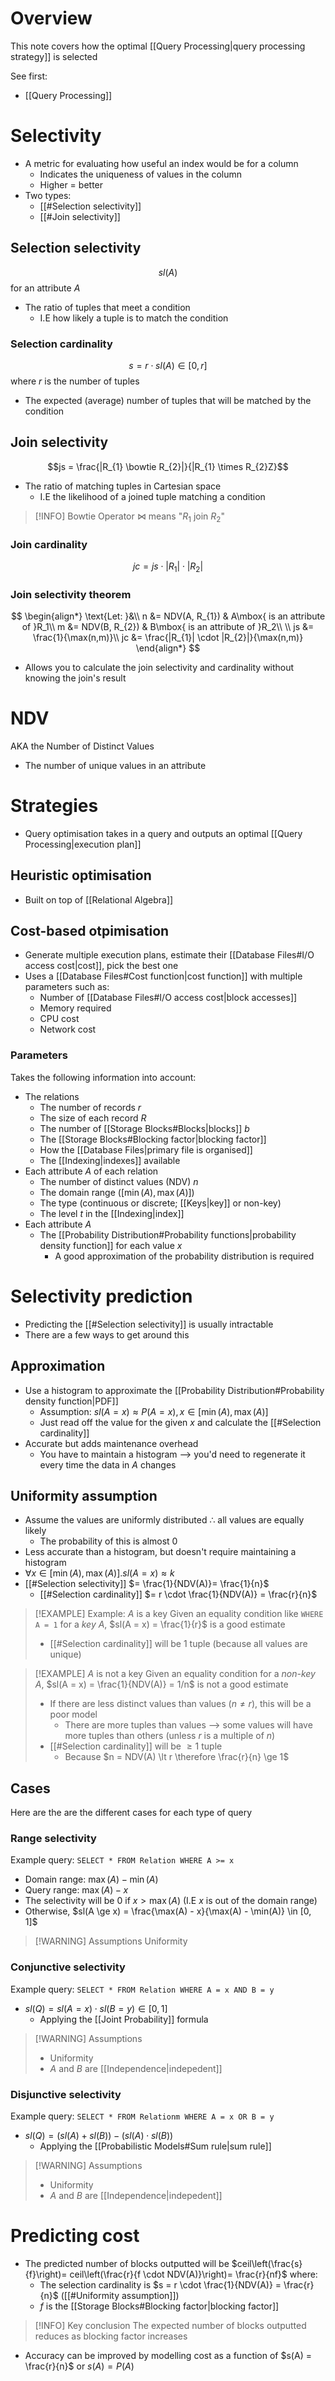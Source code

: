 # Overview
This note covers how the optimal [[Query Processing|query processing strategy]] is selected

See first:
- [[Query Processing]]

# Selectivity
- A metric for evaluating how useful an index would be for a column
	- Indicates the uniqueness of values in the column
	- Higher = better
- Two types:
	- [[#Selection selectivity]]
	- [[#Join selectivity]]

## Selection selectivity
$$sl(A)$$ for an attribute $A$

- The ratio of tuples that meet a condition
	- I.E how likely a tuple is to match the condition

### Selection cardinality
$$s = r \cdot sl(A) \in [0, r]$$
where $r$ is the number of tuples

- The expected (average) number of tuples that will be matched by the condition

## Join selectivity
$$js = \frac{|R_{1} \bowtie R_{2}|}{|R_{1} \times R_{2}Z}$$
- The ratio of matching tuples in Cartesian space
	- I.E the likelihood of a joined tuple matching a condition

> [!INFO] Bowtie Operator
> $\bowtie$ means "$R_1$ join $R_2$"

### Join cardinality
$$jc = js\cdot |R_{1}| \cdot |R_{2}|$$

### Join selectivity theorem
$$
\begin{align*}
\text{Let: }&\\
n &= NDV(A, R_{1}) & A\mbox{ is an attribute of }R_1\\
m &= NDV(B, R_{2}) & B\mbox{ is an attribute of }R_2\\
\\
js &= \frac{1}{\max(n,m)}\\
jc &= \frac{|R_{1}| \cdot |R_{2}|}{\max(n,m)}
\end{align*}
$$
- Allows you to calculate the join selectivity and cardinality without knowing the join's result

# NDV
AKA the Number of Distinct Values

- The number of unique values in an attribute

# Strategies
- Query optimisation takes in a query and outputs an optimal [[Query Processing|execution plan]]

## Heuristic optimisation
- Built on top of [[Relational Algebra]]

## Cost-based otpimisation
- Generate multiple execution plans, estimate their [[Database Files#I/O access cost|cost]], pick the best one
- Uses a [[Database Files#Cost function|cost function]] with multiple parameters such as:
	- Number of [[Database Files#I/O access cost|block accesses]]
	- Memory required
	- CPU cost
	- Network cost

### Parameters
Takes the following information into account:
- The relations
	- The number of records $r$
	- The size of each record $R$
	- The number of [[Storage Blocks#Blocks|blocks]] $b$
	- The [[Storage Blocks#Blocking factor|blocking factor]]
	- How the [[Database Files|primary file is organised]]
	- The [[Indexing|indexes]] available
- Each attribute $A$ of each relation
	- The number of distinct values (NDV) $n$
	- The domain range ($[\min(A), \max(A)]$)
	- The type (continuous or discrete; [[Keys|key]] or non-key)
	- The level $t$ in the [[Indexing|index]]
- Each attribute $A$
	- The [[Probability Distribution#Probability functions|probability density function]] for each value $x$
		- A good approximation of the probability distribution is required

# Selectivity prediction
- Predicting the [[#Selection selectivity]] is usually intractable
- There are a few ways to get around this

## Approximation
- Use a histogram to approximate the [[Probability Distribution#Probability density function|PDF]]
	- Assumption: $sl(A = x) \approx P(A = x), x \in [\min(A), \max(A)]$
	- Just read off the value for the given $x$ and calculate the [[#Selection cardinality]]
- Accurate but adds maintenance overhead
	- You have to maintain a histogram --> you'd need to regenerate it every time the data in $A$ changes

## Uniformity assumption
- Assume the values are uniformly distributed $\therefore$ all values are equally likely
	- The probability of this is almost 0
- Less accurate than a histogram, but doesn't require maintaining a histogram
- $\forall x \in [\min(A), \max(A)] . sl(A = x) \approx k$
- [[#Selection selectivity]] $= \frac{1}{NDV(A)}= \frac{1}{n}$
	- [[#Selection cardinality]] $= r \cdot \frac{1}{NDV(A)} = \frac{r}{n}$

> [!EXAMPLE] Example: $A$ is a key
> Given an equality condition like `WHERE A = 1` for a *key* $A$, $sl(A = x) = \frac{1}{r}$ is a good estimate
> - [[#Selection cardinality]] will be 1 tuple (because all values are unique)

> [!EXAMPLE] $A$ is not a key
> Given an equality condition for a *non-key* $A$, $sl(A = x) = \frac{1}{NDV(A)} = 1/n$ is not a good estimate
> - If there are less distinct values than values ($n \ne r$), this will be a poor model
> 	- There are more tuples than values --> some values will have more tuples than others (unless $r$ is a multiple of $n$)
> - [[#Selection cardinality]] will be $\ge 1$ tuple
> 	- Because $n = NDV(A) \lt r \therefore \frac{r}{n} \ge 1$

## Cases
Here are the are the different cases for each type of query
### Range selectivity
Example query: `SELECT * FROM Relation WHERE A >= x`

- Domain range: $\max(A) - \min(A)$
- Query range: $\max(A) - x$
- The selectivity will be $0$ if $x > \max(A)$ (I.E $x$ is out of the domain  range)
- Otherwise, $sl(A \ge x) = \frac{\max(A) - x}{\max(A) - \min(A)} \in [0, 1]$

> [!WARNING] Assumptions
> Uniformity

### Conjunctive selectivity
Example query: `SELECT * FROM Relation WHERE A = x AND B = y`

- $sl(Q) = sl(A = x) \cdot sl(B = y) \in [0, 1]$
	- Applying the [[Joint Probability]] formula

> [!WARNING] Assumptions
> - Uniformity
> - $A$ and $B$ are [[Independence|indepedent]]

### Disjunctive selectivity
Example query: `SELECT * FROM Relationm WHERE A = x OR B = y`

- $sl(Q) = \left(sl(A) + sl(B)\right) - (sl(A) \cdot sl(B))$
	- Applying the [[Probabilistic Models#Sum rule|sum rule]]

> [!WARNING] Assumptions
> - Uniformity
> - $A$ and $B$ are [[Independence|indepedent]]

# Predicting cost
- The predicted number of blocks outputted will be $ceil\left(\frac{s}{f}\right)= ceil\left(\frac{r}{f \cdot NDV(A)}\right)= \frac{r}{nf}$ where:
	- The selection cardinality is $s = r \cdot \frac{1}{NDV(A)} = \frac{r}{n}$ ([[#Uniformity assumption]])
	- $f$ is the [[Storage Blocks#Blocking factor|blocking factor]]

> [!INFO] Key conclusion
> The expected number of blocks outputted reduces as blocking factor increases

- Accuracy can be improved by modelling cost as a function of $s(A) = \frac{r}{n}$ or $s(A) = P(A)$